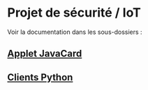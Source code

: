 # Projet de sécurité / IoT

Voir la documentation dans les sous-dossiers :

## [Applet JavaCard](card)

## [Clients Python](client_python)
